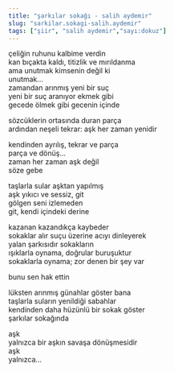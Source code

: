 ```yaml
---
title: "şarkılar sokağı - salih aydemir"
slug: "sarkilar.sokagi-salih.aydemir"
tags: ["şiir", "salih aydemir","sayı:dokuz"]
---
```

çeliğin ruhunu kalbime verdin\
kan bıçakta kaldı, titizlik ve mırıldanma\
ama unutmak kimsenin değil ki\
unutmak...\
zamandan arınmış yeni bir suç\
yeni bir suç aranıyor ekmek gibi\
gecede ölmek gibi gecenin içinde

sözcüklerin ortasında duran parça\
ardından neşeli tekrar: aşk her zaman yenidir

kendinden ayrılış, tekrar ve parça\
parça ve dönüş...\
zaman her zaman aşk değil\
söze gebe

taşlarla sular aşktan yapılmış\
aşk yıkıcı ve sessiz, git\
gölgen seni izlemeden\
git, kendi içindeki derine

kazanan kazandıkça kaybeder\
sokaklar alır suçu üzerine acıyı dinleyerek\
yalan şarkısıdır sokakların\
ışıklarla oynama, doğrular buruşuktur\
sokaklarla oynama; zor denen bir şey var

bunu sen hak ettin

lüksten arınmış günahlar göster bana\
taşlarla suların yenildiği sabahlar\
kendinden daha hüzünlü bir sokak göster\
şarkılar sokağında

aşk\
yalnızca bir aşkın savaşa dönüşmesidir\
aşk\
yalnızca...
